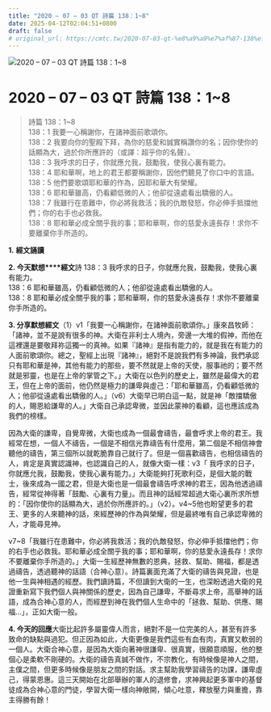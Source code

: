 ```yaml
---
title: "2020 – 07 – 03 QT 詩篇 138：1~8"
date: 2025-04-12T02:04:51+0800
draft: false
# original_url: https://cmtc.tw/2020-07-03-qt-%e8%a9%a9%e7%af%87-138%ef%bc%9a18
---
```


![2020 – 07 – 03 QT 詩篇 138：1~8](/images/qt.jpg   "2020 – 07 – 03 QT 詩篇 138：1~8")

# 2020 – 07 – 03 QT 詩篇 138：1~8

> 詩篇 138：1~8  
> 138：1 我要一心稱謝你，在諸神面前歌頌你。  
> 138：2 我要向你的聖殿下拜，為你的慈愛和誠實稱讚你的名；因你使你的話顯為大，過於你所應許的（或譯：超乎你的名聲）。  
> 138：3 我呼求的日子，你就應允我，鼓勵我，使我心裏有能力。  
> 138：4 耶和華啊，地上的君王都要稱謝你，因他們聽見了你口中的言語。  
> 138：5 他們要歌頌耶和華的作為，因耶和華大有榮耀。  
> 138：6 耶和華雖高，仍看顧低微的人；他卻從遠處看出驕傲的人。  
> 138：7 我雖行在患難中，你必將我救活；我的仇敵發怒，你必伸手抵擋他們；你的右手也必救我。  
> 138：8 耶和華必成全關乎我的事；耶和華啊，你的慈愛永遠長存！求你不要離棄你手所造的。

**1.** **經文誦讀**

**2. 今天默想****經文**詩 138：3 我呼求的日子，你就應允我，鼓勵我，使我心裏有能力。  
138：6 耶和華雖高，仍看顧低微的人；他卻從遠處看出驕傲的人。  
138：8 耶和華必成全關乎我的事；耶和華啊，你的慈愛永遠長存！求你不要離棄你手所造的。

**3. 分享默想經文**（1）v1「我要一心稱謝你，在諸神面前歌頌你。」康來昌牧師：「諸神，並不是說有很多的神。大衛在非利士人境內，旁邊一大堆的假神，而他在這裡還是要敬拜祢這獨一的真神。如果『諸神』是指有能力的，就是我在有能力的人面前歌頌你。總之，聖經上出現『諸神』，絕對不是說我們有多神論，我們承認只有耶和華是神，其他有能力的那些，要不然就是上帝的天使，服事祂的；要不然就是邪靈，也是在上帝的掌管之下。」大衛在以色列的歷史上，雖然是最偉大的君王，但在上帝的面前，他仍然是極力的謙卑與虛己：「耶和華雖高，仍看顧低微的人；他卻從遠處看出驕傲的人。」（v6）大衛早已明白這一點，就是神「敵擋驕傲的人，賜恩給謙卑的人。」大衛自己承認卑微，並因此蒙神的看顧，這也應該成為我們的榜樣。

因為大衛的謙卑，自覺卑微，大衛也成為一個最會禱告，最會呼求上帝的君王。我經常在想，一個人不禱告，一個是不相信光靠禱告有什麼用，第二個是不相信神會聽他的禱告，第三個所以就乾脆靠自己就行了。但是一個喜歡禱告，也相信禱告的人，肯定是真實認識神，也認識自己的人，就像大衛一樣：v3「 我呼求的日子，你就應允我，鼓勵我，使我心裏有能力。」大衛能夠打死歌利亞，是個大能的戰士，後來成為一國之君，但是大衛也是一個最會禱告呼求神的君王，因為他透過禱告，經常從神得著「鼓勵、心裏有力量」。而且神的話經常超過大衛心裏所求所想的：「因你使你的話顯為大，過於你所應許的。」（v2）。v4~5他也盼望更多的君王、更多的人來聽神的話，來經歷神的作為與榮耀，但是最終唯有自己承認卑微的人，才能尋見神。

v7~8「我雖行在患難中，你必將我救活；我的仇敵發怒，你必伸手抵擋他們；你的右手也必救我。耶和華必成全關乎我的事；耶和華啊，你的慈愛永遠長存！求你不要離棄你手所造的。」大衛一生經歷神無數的恩典，拯救、幫助、賜福，都是透過禱告，透過聽神的話語（合神心意）。詩篇裏面充滿了大衛的禱告與見證，也是他一生與神相遇的經歷。我們讀詩篇，不但讀到大衛的一生，也深盼透過大衛的見證重新寫下我們個人與神關係的歷史，因為自己謙卑，不斷尋求上帝，高舉神的話語，成為合神心意的人，而經歷到神在我們個人生命中的「拯救、幫助、供應、賜福…」，正如大衛一般。

**4. 今天的回應**大衛比起許多屬靈偉人而言，絕對不是一位完美的人，甚至有許多致命的缺點與過犯。但正因為如此，大衛更像是我們這些有血有肉，真實又軟弱的一個人。大衛合神心意，是因為大衛向著神很謙卑、很真實，很願意順服，他的整個心是柔軟不剛硬的。大衛的禱告真誠不做作，不宗教化，有時候像是神人之間，主僕之間，但更多時候像是朋友之間的對話。求主幫助我學習禱告的功課，謙卑虛己，得蒙恩惠。這三天開始在北部舉辦的軍人的退修會，求神興起更多軍中的基督徒成為合神心意的門徒，學習大衛一樣向神敞開，傾心吐意，釋放壓力與重擔，靠主得勝有餘！